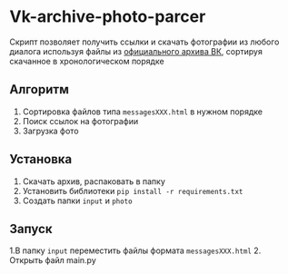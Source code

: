 # Vk-archive-photo-parcer
Скрипт позволяет получить ссылки и скачать фотографии из любого диалога используя файлы из [официального архива ВК](https://vk.com/data_protection?section=rules&scroll_to_archive=1), сортируя скачанное в хронологическом порядке
## Алгоритм
1. Сортировка файлов типа ```messagesXXX.html``` в нужном порядке
2. Поиск ссылок на фотографии
3. Загрузка фото
## Установка
1. Скачать архив, распаковать в папку
2. Установить библиотеки ```pip install -r requirements.txt```
3. Создать папки ```input``` и ```photo```
## Запуск
1.В папку ```input``` переместить файлы формата ```messagesXXX.html```
2. Открыть файл main.py
